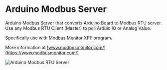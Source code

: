 # Arduino Modbus Server

Arduino Modbus Server that converts Arduino Board to Modbus RTU server. Use any Modbus RTU Client (Master) to poll Arduio IO or Analog Value. 

Specifically use with [Modbus Monitor XPF]([url](https://www.modbusmonitor.com/)) program. 

More information at [www.modbusmonitor.com/](https://www.modbusmonitor.com/)

![Arduino Modbus RTU Server](/repository/assets/ArduinoModbusMonitorXPF.png?raw=true "Arduino Modbus RTU Server")
